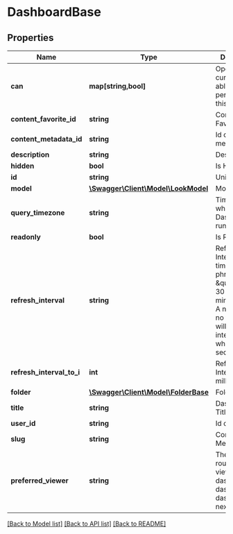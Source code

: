 # DashboardBase

## Properties
Name | Type | Description | Notes
------------ | ------------- | ------------- | -------------
**can** | **map[string,bool]** | Operations the current user is able to perform on this object | [optional] 
**content_favorite_id** | **string** | Content Favorite Id | [optional] 
**content_metadata_id** | **string** | Id of content metadata | [optional] 
**description** | **string** | Description | [optional] 
**hidden** | **bool** | Is Hidden | [optional] 
**id** | **string** | Unique Id | [optional] 
**model** | [**\Swagger\Client\Model\LookModel**](LookModel.md) | Model | [optional] 
**query_timezone** | **string** | Timezone in which the Dashboard will run by default. | [optional] 
**readonly** | **bool** | Is Read-only | [optional] 
**refresh_interval** | **string** | Refresh Interval, as a time duration phrase like \&quot;2 hours 30 minutes\&quot;. A number with no time units will be interpreted as whole seconds. | [optional] 
**refresh_interval_to_i** | **int** | Refresh Interval in milliseconds | [optional] 
**folder** | [**\Swagger\Client\Model\FolderBase**](FolderBase.md) | Folder | [optional] 
**title** | **string** | Dashboard Title | [optional] 
**user_id** | **string** | Id of User | [optional] 
**slug** | **string** | Content Metadata Slug | [optional] 
**preferred_viewer** | **string** | The preferred route for viewing this dashboard (ie: dashboards or dashboards-next) | [optional] 

[[Back to Model list]](../README.md#documentation-for-models) [[Back to API list]](../README.md#documentation-for-api-endpoints) [[Back to README]](../README.md)


